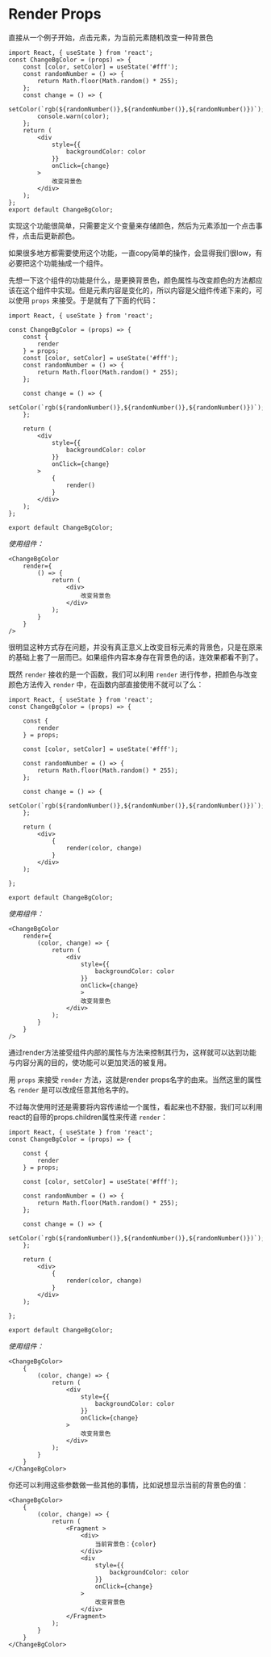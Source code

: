 

# Render Props

直接从一个例子开始，点击元素，为当前元素随机改变一种背景色

```react
import React, { useState } from 'react';
const ChangeBgColor = (props) => {
    const [color, setColor] = useState('#fff');
    const randomNumber = () => {
        return Math.floor(Math.random() * 255);
    };
    const change = () => {
        setColor(`rgb(${randomNumber()},${randomNumber()},${randomNumber()})`);
        console.warn(color);
    };
    return (
        <div
            style={{
                backgroundColor: color
            }}
            onClick={change}
        >
            改变背景色
        </div>
    );
};
export default ChangeBgColor;
```

实现这个功能很简单，只需要定义个变量来存储颜色，然后为元素添加一个点击事件，点击后更新颜色。

如果很多地方都需要使用这个功能，一直copy简单的操作，会显得我们很low，有必要把这个功能抽成一个组件。

先想一下这个组件的功能是什么，是更换背景色，颜色属性与改变颜色的方法都应该在这个组件中实现。但是元素内容是变化的，所以内容是父组件传递下来的，可以使用 `props` 来接受。于是就有了下面的代码：

```react
import React, { useState } from 'react';

const ChangeBgColor = (props) => {
    const {
        render
    } = props;
    const [color, setColor] = useState('#fff');
    const randomNumber = () => {
        return Math.floor(Math.random() * 255);
    };

    const change = () => {
        setColor(`rgb(${randomNumber()},${randomNumber()},${randomNumber()})`);
    };

    return (
        <div
            style={{
                backgroundColor: color
            }}
            onClick={change}
        >
            {
                render()
            }
        </div>
    );
};

export default ChangeBgColor;
```

*使用组件：*

```react
<ChangeBgColor
    render={
        () => {
            return (
                <div>
                    改变背景色
                </div>
            );
        }
    }
/>
```

很明显这种方式存在问题，并没有真正意义上改变目标元素的背景色，只是在原来的基础上套了一层而已。如果组件内容本身存在背景色的话，连效果都看不到了。

既然 `render` 接收的是一个函数，我们可以利用 `render` 进行传参，把颜色与改变颜色方法传入 `render` 中，在函数内部直接使用不就可以了么：

```react
import React, { useState } from 'react';
const ChangeBgColor = (props) => {

    const {
        render
    } = props;

    const [color, setColor] = useState('#fff');

    const randomNumber = () => {
        return Math.floor(Math.random() * 255);
    };

    const change = () => {
        setColor(`rgb(${randomNumber()},${randomNumber()},${randomNumber()})`);
    };

    return (
        <div>
            {
                render(color, change)
            }
        </div>
    );

};

export default ChangeBgColor;
```

*使用组件：*

```react
<ChangeBgColor
    render={
        (color, change) => {
            return (
                <div
                    style={{
                        backgroundColor: color
                    }}
                    onClick={change}
                    >
                    改变背景色
                </div>
            );
        }
    }
/>
```

通过render方法接受组件内部的属性与方法来控制其行为，这样就可以达到功能与内容分离的目的，使功能可以更加灵活的被复用。

用 `props` 来接受 `render` 方法，这就是render props名字的由来。当然这里的属性名 `render` 是可以改成任意其他名字的。

不过每次使用时还是需要将内容传递给一个属性，看起来也不舒服，我们可以利用react的自带的props.children属性来传递 `render`：

```react
import React, { useState } from 'react';
const ChangeBgColor = (props) => {

    const {
        render
    } = props;

    const [color, setColor] = useState('#fff');

    const randomNumber = () => {
        return Math.floor(Math.random() * 255);
    };

    const change = () => {
        setColor(`rgb(${randomNumber()},${randomNumber()},${randomNumber()})`);
    };

    return (
        <div>
            {
                render(color, change)
            }
        </div>
    );

};

export default ChangeBgColor;
```

*使用组件：*

```react
<ChangeBgColor>
    {
        (color, change) => {
            return (
                <div
                    style={{
                        backgroundColor: color
                    }}
                    onClick={change}
                >
                    改变背景色
                </div>
            );
        }
    }
</ChangeBgColor>
```

你还可以利用这些参数做一些其他的事情，比如说想显示当前的背景色的值：

```react
<ChangeBgColor>
    {
        (color, change) => {
            return (
                <Fragment >
                    <div>
                    	当前背景色：{color}
                    </div>
                    <div
                        style={{
                            backgroundColor: color
                        }}
                        onClick={change}
                    >
                        改变背景色
                    </div>
                </Fragment>
            );
        }
    }
</ChangeBgColor>
```